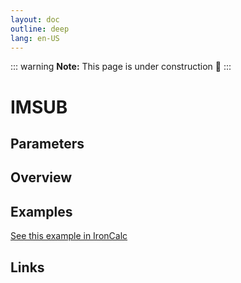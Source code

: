 ```yaml
---
layout: doc
outline: deep
lang: en-US
---
```


::: warning
**Note:** This page is under construction 🚧
:::

# IMSUB

## Parameters

## Overview

## Examples

[See this example in IronCalc](https://app.ironcalc.com/?filename=imsub)

## Links